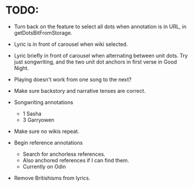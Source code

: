 # TODO:
* Turn back on the feature to select all dots when annotation is in URL, in getDotsBitFromStorage.
* Lyric is in front of carousel when wiki selected.
* Lyric briefly in front of carousel when alternating between unit dots. Try just songwriting, and the two unit dot anchors in first verse in Good Night.
* Playing doesn't work from one song to the next?

* Make sure backstory and narrative tenses are correct.

* Songwriting annotations
    * 1 Sasha
    * 3 Garryowen
* Make sure no wikis repeat.

* Begin reference annotations
    * Search for anchorless references.
    * Also anchored references if I can find them.
    * Currently on Odin

* Remove Britishisms from lyrics.